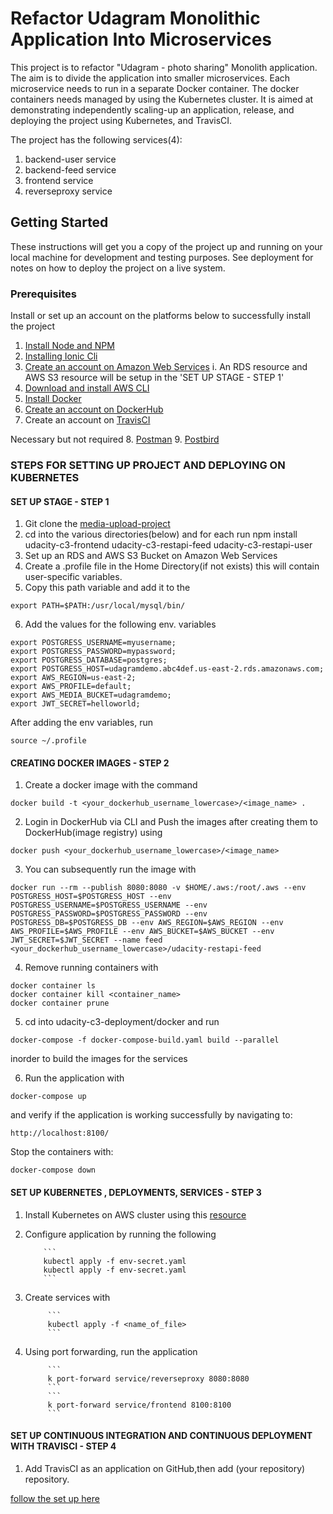 # Refactor Udagram Monolithic Application Into Microservices
This project is to refactor "Udagram - photo sharing" Monolith application. The aim is to divide the application into smaller microservices. Each microservice needs to run in a separate Docker container. The docker containers needs managed by using the Kubernetes cluster. 
It is aimed at demonstrating independently scaling-up an application, release, and deploying the project using Kubernetes, and TravisCI.

The project has the following services(4):
1. backend-user service
2. backend-feed service
3. frontend service
4. reverseproxy service

## Getting Started

These instructions will get you a copy of the project up and running on your local machine for development and testing purposes. See deployment for notes on how to deploy the project on a live system.

### Prerequisites

Install or set up an account on the platforms below to successfully install the project
1. [Install Node and NPM](https://nodejs.org/en/download/)
2. [Installing Ionic Cli](https://ionicframework.com/docs/installation/cli)
3. [Create an account on Amazon Web Services](https://portal.aws.amazon.com/billing/signup#/)
    i. An RDS resource and AWS S3 resource will be setup in the 'SET UP STAGE - STEP 1'
4. [Download and install AWS CLI](https://docs.aws.amazon.com/cli/latest/userguide/cli-chap-install.html)
5. [Install Docker](https://docs.docker.com/install/)
6. [Create an account on DockerHub](https://hub.docker.com/)
7. Create an account on [TravisCI](https://travis-ci.com/)

Necessary but not required
8. [Postman](https://www.getpostman.com/downloads/)
9. [Postbird](https://github.com/udacity/cloud-developer/blob/master/course-02/exercises/udacity-c2-restapi/udacity-c2-restapi.postman_collection.json)

### STEPS FOR SETTING UP PROJECT AND DEPLOYING ON KUBERNETES

#### SET UP STAGE - STEP 1
1. Git clone the [media-upload-project](https://github.com/jakazzy/media-upload-clone)
2. cd into the various directories(below) and for each run npm install
    udacity-c3-frontend
    udacity-c3-restapi-feed
    udacity-c3-restapi-user
3. Set up an RDS and AWS S3 Bucket on Amazon Web Services
4. Create  a .profile file in the Home Directory(if not exists) this will contain user-specific variables. 
5. Copy this path variable and add it to the
```
export PATH=$PATH:/usr/local/mysql/bin/
```
6. Add the values for the following env. variables

```
export POSTGRESS_USERNAME=myusername;
export POSTGRESS_PASSWORD=mypassword;
export POSTGRESS_DATABASE=postgres;
export POSTGRESS_HOST=udagramdemo.abc4def.us-east-2.rds.amazonaws.com;
export AWS_REGION=us-east-2;
export AWS_PROFILE=default;
export AWS_MEDIA_BUCKET=udagramdemo;
export JWT_SECRET=helloworld;
```
After adding the env variables, run 
```
source ~/.profile
```
#### CREATING DOCKER IMAGES - STEP 2

1. Create a docker image with the command
```
docker build -t <your_dockerhub_username_lowercase>/<image_name> . 
```

2. Login in DockerHub via CLI and Push the images after creating them to DockerHub(image registry) using
```
docker push <your_dockerhub_username_lowercase>/<image_name>
```
3. You can subsequently run the image with 

```
docker run --rm --publish 8080:8080 -v $HOME/.aws:/root/.aws --env POSTGRESS_HOST=$POSTGRESS_HOST --env POSTGRESS_USERNAME=$POSTGRESS_USERNAME --env POSTGRESS_PASSWORD=$POSTGRESS_PASSWORD --env POSTGRESS_DB=$POSTGRESS_DB --env AWS_REGION=$AWS_REGION --env AWS_PROFILE=$AWS_PROFILE --env AWS_BUCKET=$AWS_BUCKET --env JWT_SECRET=$JWT_SECRET --name feed <your_dockerhub_username_lowercase>/udacity-restapi-feed
```
4. Remove running containers with

```
docker container ls
docker container kill <container_name>
docker container prune
```
5. cd into udacity-c3-deployment/docker and run
```
docker-compose -f docker-compose-build.yaml build --parallel
```
inorder to build the images for the services

6. Run the application with 
```
docker-compose up
```
 and verify if the application is working successfully by navigating to:

 ```
http://localhost:8100/
 ```

 Stop the containers with:
 ```
docker-compose down
 ```

 #### SET UP KUBERNETES , DEPLOYMENTS, SERVICES - STEP 3

 1. Install Kubernetes on AWS cluster using this [resource](https://github.com/kubermatic/kubeone/blob/v0.11.0/docs/quickstart-aws.md) 

 2. Configure application by running the following

            ```
            kubectl apply -f env-secret.yaml
            kubectl apply -f env-secret.yaml
            ```

3. Create services with

            ```
            kubectl apply -f <name_of_file>
            ```

4. Using port forwarding, run the application 

            ```
            k port-forward service/reverseproxy 8080:8080
            ```
            ```
            k port-forward service/frontend 8100:8100
            ```


#### SET UP CONTINUOUS INTEGRATION AND CONTINUOUS DEPLOYMENT WITH TRAVISCI - STEP 4

1. Add TravisCI as an application on GitHub,then add (your repository) repository.

[follow the set up here](https://docs.travis-ci.com/user/migrate/legacy-services-to-github-apps-migration-guide/)